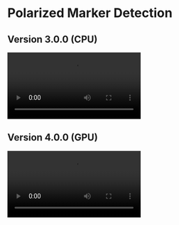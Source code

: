 # Polarized Marker Detection

## Version 3.0.0 (CPU)
![video](https://github.com/as468579/Polarized-Tag/blob/master/ver3.0.0.mp4)

## Version 4.0.0 (GPU)
![video](https://github.com/as468579/Polarized-Tag/blob/master/ver4.0.0.mp4)

